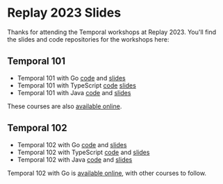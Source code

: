 # Replay 2023 Slides

Thanks for attending the Temporal workshops at Replay 2023. You'll find the slides and code repositories for the workshops here:

## Temporal 101

- Temporal 101 with Go [code](https://github.com/temporalio/edu-101-go-code) and [slides](/replay2023/temporal-101-with-go-for-replay-2023.pdf)
- Temporal 101 with TypeScript [code](https://github.com/temporalio/edu-101-typescript-code) [slides](/replay2023/temporal-101-with-typescript-for-replay-2023.pdf)
- Temporal 101 with Java [code](https://github.com/temporalio/edu-101-java-code) and [slides](/replay2023/temporal-101-with-java-for-replay-2023.pdf)

These courses are also [available online](https://learn.temporal.io/courses/temporal_101/).

## Temporal 102

- Temporal 102 with Go [code](https://github.com/temporalio/edu-102-go-code) and [slides](/replay2023/temporal-101-with-go-for-replay-2023.pdf)
- Temporal 102 with TypeScript [code](https://github.com/temporalio/edu-102-typescript-code) and [slides](/replay2023/temporal-101-with-typescript-for-replay-2023.pdf)
- Temporal 102 with Java [code](https://github.com/temporalio/edu-102-java-code) and [slides](/replay2023/temporal-101-with-java-for-replay-2023.pdf)

Temporal 102 with Go is [available online](https://learn.temporal.io/courses/temporal_102/), with other courses to follow.

